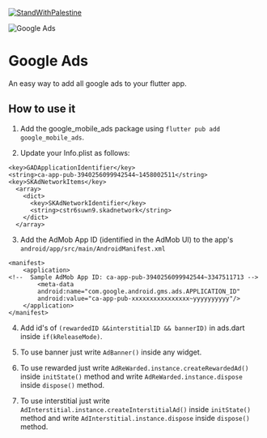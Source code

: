[![StandWithPalestine](https://raw.githubusercontent.com/TheBSD/StandWithPalestine/main/badges/StandWithPalestine.svg)](https://github.com/TheBSD/StandWithPalestine/blob/main/docs/README.md)

![Google Ads](https://user-images.githubusercontent.com/83473041/191724895-7ed7f336-7c39-4d30-b76b-ac50322a3b0f.png)

# Google Ads

An easy way to add all google ads to your flutter app.

## How to use it

1. Add the google_mobile_ads package using `flutter pub add google_mobile_ads`.

2. Update your Info.plist as follows:

```
<key>GADApplicationIdentifier</key>
<string>ca-app-pub-3940256099942544~1458002511</string>
<key>SKAdNetworkItems</key>
  <array>
    <dict>
      <key>SKAdNetworkIdentifier</key>
      <string>cstr6suwn9.skadnetwork</string>
    </dict>
  </array>
```

3. Add the AdMob App ID (identified in the AdMob UI) to the app's `android/app/src/main/AndroidManifest.xml`

```
<manifest>
    <application>
<!--  Sample AdMob App ID: ca-app-pub-3940256099942544~3347511713 -->
        <meta-data
        android:name="com.google.android.gms.ads.APPLICATION_ID"
        android:value="ca-app-pub-xxxxxxxxxxxxxxxx~yyyyyyyyyy"/>
    </application>
</manifest>
```

4) Add id's of `(rewardedID &&interstitialID && bannerID)` in ads.dart inside `if(kReleaseMode)`.

5) To use banner just write `AdBanner()` inside any widget.

6) To use rewarded just write `AdReWarded.instance.createRewardedAd()` inside `initState()` method and write `AdReWarded.instance.dispose` inside `dispose()` method.

7) To use interstitial just write `AdInterstitial.instance.createInterstitialAd()` inside `initState()` method and write `AdInterstitial.instance.dispose` inside `dispose()` method.
